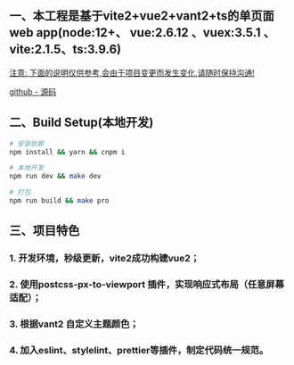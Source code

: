 ## 一、本工程是基于vite2+vue2+vant2+ts的单页面web app(node:12+、 vue:2.6.12 、vuex:3.5.1 、 vite:2.1.5、ts:3.9.6)

[ 注意: 下面的说明仅供参考,会由于项目变更而发生变化,请随时保持沟通! ]()

[github - 源码](https://github.com/liugangtaotie/main.git)

## 二、Build Setup(本地开发)

``` bash
# 安装依赖
npm install && yarn && cnpm i

# 本地开发
npm run dev && make dev

# 打包
npm run build && make pro

```

## 三、项目特色
### 1. 开发环境，秒级更新，vite2成功构建vue2；
### 2. 使用postcss-px-to-viewport 插件，实现响应式布局（任意屏幕适配）；
### 3. 根据vant2 自定义主题颜色；
### 4. 加入eslint、stylelint、prettier等插件，制定代码统一规范。
